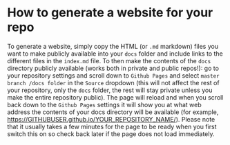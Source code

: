 # How to generate a website for your repo

To generate a website, simply copy the HTML (or `.md` markdown) files you want to make publicly available into your `docs` folder and include links to the different files in the `index.md` file. To then make the contents of the `docs` directory publicly available (works both in private and public repos!): go to your repository settings and scroll down to `Github Pages` and select `master branch /docs folder` in the `Source` dropdown (this will not affect the rest of your repository, only the `docs` folder, the rest will stay private unless you make the entire repository public). The page will reload and when you scroll back down to the `Github Pages` settings it will show you at what web address the contents of your docs directory will be available (for example, https://GITHUBUSER.github.io/YOUR_REPOSITORY_NAME/). Please note that it usually takes a few minutes for the page to be ready when you first switch this on so check back later if the page does not load immediately.
